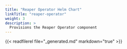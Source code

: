 ```yaml
---
title: "Reaper Operator Helm Chart"
linkTitle: "reaper-operator"
weight: 3
description: >
  Provisions the Reaper Operator component
---
```


{{< readfilerel file="_generated.md" markdown="true" >}}
